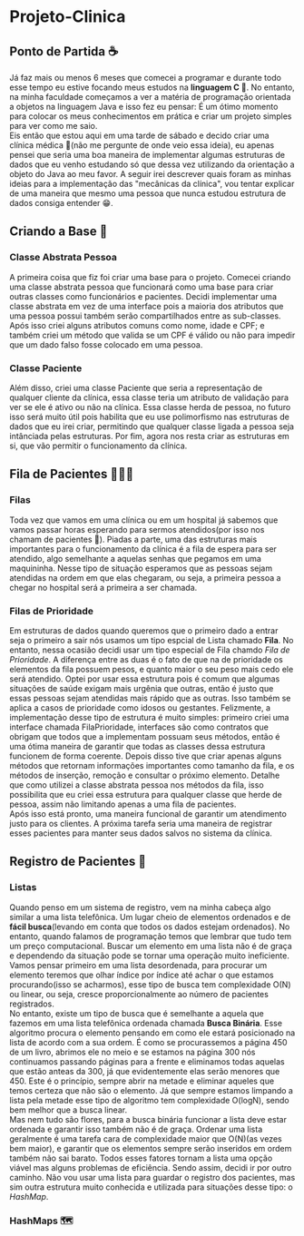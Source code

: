 # Projeto-Clinica

## Ponto de Partida ☕
<p>  Já faz mais ou menos 6 meses que comecei a programar e durante todo esse tempo eu estive focando meus estudos na <b>linguagem C </b> 🤖. No entanto, na minha faculdade começamos a ver a matéria de programação orientada a objetos na linguagem Java e isso fez eu pensar: É um ótimo momento para colocar os meus conhecimentos em prática e criar um projeto simples para ver como me saio.
<br>
  Eis então que estou aqui em uma tarde de sábado e decido criar uma clínica médica 🥼(não me pergunte de onde veio essa ideia), eu apenas pensei que seria uma boa maneira de implementar algumas estruturas de dados que eu venho estudando só que dessa vez utilizando da orientação a objeto do Java ao meu favor. A seguir irei descrever quais foram as minhas ideias para a implementação das "mecânicas da clínica", vou tentar explicar de uma maneira que mesmo uma pessoa que nunca estudou estrutura de dados consiga entender 😁.</p>

## Criando a Base 🏣
### Classe Abstrata Pessoa

<p>  A primeira coisa que fiz foi criar uma base para o projeto. Comecei criando uma classe abstrata pessoa que funcionará como uma base para criar outras classes como funcionários e pacientes. Decidi implementar uma classe abstrata em vez de uma interface pois a maioria dos atributos que uma pessoa possui também serão compartilhados entre as sub-classes. Após isso criei alguns atributos comuns como nome, idade e CPF; e também criei um método que valida se um CPF é válido ou não para impedir que um dado falso fosse colocado em uma pessoa.
<br>

### Classe Paciente
  Além disso, criei uma classe Paciente que seria a representação de qualquer cliente da clínica, essa classe teria um atributo de validação para ver se ele é ativo ou não na clínica. Essa classe herda de pessoa, no futuro isso será muito útil pois habilita que eu use polimorfismo nas estruturas de dados que eu irei criar, permitindo que qualquer classe ligada a pessoa seja intânciada pelas estruturas. Por fim, agora nos resta criar as estruturas em si, que vão permitir o funcionamento da clínica.
</p>

## Fila de Pacientes 👩🏻‍🦳

### Filas

<p>  Toda vez que vamos em uma clínica ou em um hospital já sabemos que vamos passar horas esperando para sermos atendidos(por isso nos chamam de pacientes 🤡). Piadas a parte, uma das estruturas mais importantes para o funcionamento da clínica é a fila de espera para ser atendido, algo semelhante a aquelas senhas que pegamos em uma maquininha. Nesse tipo de situação esperamos que as pessoas sejam atendidas na ordem em que elas chegaram, ou seja, a primeira pessoa a chegar no hospital será a primeira a ser chamada.
<br>

### Filas de Prioridade

  Em estruturas de dados quando queremos que o primeiro dado a entrar seja o primeiro a sair nós usamos um tipo espcial de Lista chamado <b>Fila</b>. No entanto, nessa ocasião decidi usar um tipo especial de Fila chamdo <i>Fila de Prioridade</i>. A diferença entre as duas é o fato de que na de prioridade os elementos da fila possuem pesos, e quanto maior o seu peso mais cedo ele será atendido. Optei por usar essa estrutura pois é comum que algumas situações de saúde exigam mais urgênia que outras, então é justo que essas pessoas sejam atendidas mais rápido que as outras. Isso também se aplica a casos de prioridade como idosos ou gestantes. Felizmente, a implementação desse tipo de estrutura é muito simples: primeiro criei uma interface chamada FilaPrioridade, interfaces são como contratos que obrigam que todos que a implementam possuam seus métodos, então é uma ótima maneira de garantir que todas as classes dessa estrutura funcionem de forma coerente. Depois disso tive que criar apenas alguns métodos que retornam informações importantes como tamanho da fila, e os métodos de inserção, remoção e consultar o próximo elemento. Detalhe que como utilizei a classe abstrata pessoa nos métodos da fila, isso possibilita que eu criei essa estrutura para qualquer classe que herde de pessoa, assim não limitando apenas a uma fila de pacientes.
<br>
  Após isso está pronto, uma maneira funcional de garantir um atendimento justo para os clientes. A próxima tarefa seria uma maneira de registrar esses pacientes para manter seus dados salvos no sistema da clínica.</p>

## Registro de Pacientes 📖
### Listas 

<p>
  Quando penso em um sistema de registro, vem na minha cabeça algo similar a uma lista telefônica. Um lugar cheio de elementos ordenados e de <b>fácil busca</b>(levando em conta que todos os dados estejam ordenados). No entanto, quando falamos de programação temos que lembrar que tudo tem um preço computacional. Buscar um elemento em uma lista não é de graça e dependendo da situação pode se tornar uma operação muito ineficiente. Vamos pensar primeiro em uma lista desordenada, para procurar um elemento teremos que olhar índice por índice até achar o que estamos procurando(isso se acharmos), esse tipo de busca tem complexidade O(N) ou linear, ou seja, cresce proporcionalmente ao número de pacientes registrados.
<br>
  No entanto, existe um tipo de busca que é semelhante a aquela que fazemos em uma lista telefônica ordenada chamada <b>Busca Binária</b>. Esse algoritmo procura o elemento pensando em como ele estará posicionado na lista de acordo com a sua ordem. É como se procurassemos a página 450 de um livro, abrimos ele no meio e se estamos na página 300 nós continuamos passando páginas para a frente e eliminamos todas aquelas que estão anteas da 300, já que evidentemente elas serão menores que 450. Este é o princípio, sempre abrir na metade e eliminar aqueles que temos certeza que não são o elemento. Já que sempre estamos limpando a lista pela metade esse tipo de algoritmo tem complexidade O(logN), sendo bem melhor que a busca linear. 
<br>
  Mas nem tudo são flores, para a busca binária funcionar a lista deve estar ordenada e garantir isso também não é de graça. Ordenar uma lista geralmente é uma tarefa cara de complexidade maior que O(N)(as vezes bem maior), e garantir que os elementos sempre serão inseridos em ordem também não sai barato. Todos esses fatores tornam a lista uma opção viável mas alguns problemas de eficiência. Sendo assim, decidi ir por outro caminho. Não vou usar uma lista para guardar o registro dos pacientes, mas sim outra estrutura muito conhecida e utilizada para situações desse tipo: o <i>HashMap</i>.
</p>

### HashMaps 🗺️
